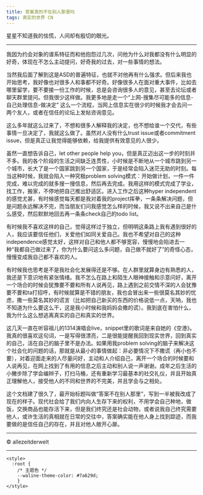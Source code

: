 ```yaml
---
title: 答案真的不在别人那里吗
tags: 真实的世界 CN
---
```


星星不知道我的怯慌，人间却有殷切的眼光。

<!--more-->

---

我因为约会对象的谱系特征而和他抱怨过几次，问他为什么对我都没有什么明显的好奇，体现在不怎么主动提问，好奇我的过去，对一些事情的想法。

当然我后面了解到这是ASD的普遍特征，也就不对他再有什么强求。但后来我也开始思考，我好像也对很多人和事都不好奇。好像很多人在面对重大事件，比如去哪里留学，要不要接一份工作的时候，总是会咨询很多人的意见，甚至去论坛或者聊天群里提问。但我很少这样做。我更多地是走一个“上网-搜集尽可能多的信息-自己处理信息-做决定” 这么一个流程，当网上信息实在很少的时候我才会去问一两个友人，或者在信任的论坛上发帖咨询意见。

这么多年就这么过来了，不想和很多人解释我的决定，也不想给谁一个交代，有些事情一旦决定了，我就这么做了。虽然对人没有什么trust issue或者commitment issue，但是真正让我觉得能够依赖，给我提供有效意见的人很少。

虽然一直想告诉自己，let other people help you，但是真正迈出这一步的时刻并不多。我的各个阶段的生活之间缺乏连贯性，小时候是不断地从一个城市跳到另一个城市，长大了是一个国家跳到另一个国家，于是经常会陷入迷茫无助的时刻。每当这种时候，我就会陷入一种究极problem solving模式：开始做计划，一件一件完成，难以完成的就多搜一搜信息，然后再去完成。我用这样的模式完成了学业，找工作，搬家，不停地把自己推出舒适区。进入工作之后这种hyper independent的感觉尤甚，有时候感觉每天都是我对着我的project挥拳，一条条解决问题，但是问题永远解决不完，而当朋友们问我感觉怎么样的时候，我又说不出来自己是什么感受，然后默默地回去再一条条check自己的todo list。

有时候我不喜欢这样的自己，觉得这样过于独立，但明明这条路上我有遇到很好的人，我应该要信任他们，关爱他们如同关爱自己。我也不希望对自己的这种independence感觉太好，这样对自己和他人都不够宽容，慢慢地会陷进去一种“我都自己做过来了，你为什么要问这么多问题，自己做不就好了”的奇怪心态，慢慢变成我自己都不喜欢的人。

有时候我也思考是不是我社会化发展得还是不够。在人群里就算身边有熟悉的人，我还是下意识地有紧张情绪。我不怎么在路上和陌生人眼神接触和示意问好，离开一个场合的时候会犹豫要不要和所有人说再见，路上遇到之前交情不深的人会犹豫要不要和ta打招呼，有时候就算是不错的朋友，我也会冒出来一些很莫名其妙的忧虑，撒一些莫名其妙的谎言（比如把自己新买的东西的价格说低一点，天呐，我也不知道为什么要这么干，这是我小时候和我妈妈会撒的谎）。我到底在害怕什么，我为什么这么想逃离真实的自己和真实的世界。

这几天一直在听容祖儿的1314演唱会live，snippet里的歌词是来自她的《空港》。我真的很喜欢这句词，一是写得很漂亮，二是很能提醒我回到现实世界，回到真实的自己，活在自己的脑子里不是办法。如果用我problem solving的脑子来解决这个社会化的问题的话，那就是从最小的事情做起：非必要情况下不撒谎（再小也不要），对着迎面走来的人尽量问好，主动和人介绍自己，离开一个场合的时候要和人说再见，在网上找到了有用的信息之后主动和别人说一声谢谢。成年之后生活的小撇步除了学会编辫子，打扫马桶，还有重新学习最基本的社交礼仪，并且开始真正理解他人，接受他人的不同和世界的不完美，并且学会与之相处。

这个文档建了很久了，最开始标题叫做“答案不在别人那里”，写到一半被我改成了现在的样子。现代社会给了我们内向人生存下来的权利，不用学会自己种地，做饭，交换商品也能存活下来，但是我们终究还是社会动物，或者说我自己终究需要他人，或许生活的真相就在日常的交往中，答案确实能在他人身上找到踪迹，而我要做的是信任自己的存在，并且对他人敞开心扉。

---

© allezeitderwelt    

--- 

<head>
  <!-- ... -->
  <link
    rel="stylesheet"
    href="https://unpkg.com/@waline/client@v3/dist/waline.css"
  />
</head>
<body>
  <!-- ... -->
  <div id="waline"></div>
  <script type="module">
    import { init } from 'https://unpkg.com/@waline/client@v3/dist/waline.js';

  init({
      el: '#waline',
      serverURL: 'https://walinetest-sage.vercel.app',
      lang: 'en',
      locale: { 
  nick: 'Nickname',
  mail: 'E-Mail (optional)',
  link: 'Website (optional)',
  placeholder: 'Tell me what you think :) To comment you do not need to sign into anything.',
  },
      emoji: ['https://unpkg.com/@waline/emojis@1.2.0/tw-emoji',],
    });

  </script>

    <style>
      :root {
        /* 主题色 */
        --waline-theme-color: #7a629d;
        }
    </style>
</body>
